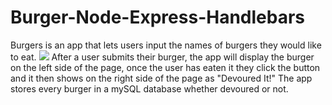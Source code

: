 # Burger-Node-Express-Handlebars
Burgers is an app that lets users input the names of burgers they would like to eat. 
![](https://media.giphy.com/media/4JftYj4lISDyU/source.gif)
After a user submits their burger, the app will display the burger on the left side of the page, once the user has eaten it they click
the button and it then shows on the right side of the page as "Devoured It!"
The app stores every burger in a mySQL database whether devoured or not.

